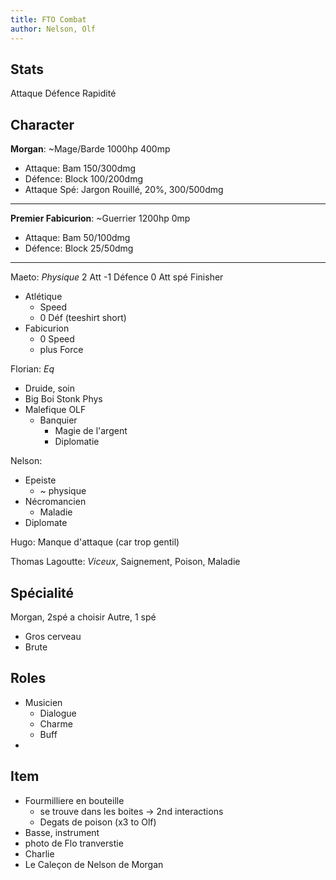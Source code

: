 ```yaml
---
title: FTO Combat
author: Nelson, Olf
---
```


## Stats

Attaque
Défence
Rapidité

## Character

**Morgan**:
~Mage/Barde
1000hp
400mp

- Attaque: Bam 150/300dmg
- Défence: Block 100/200dmg
- Attaque Spé: Jargon Rouillé, 20%, 300/500dmg

-----------------------

**Premier Fabicurion**:
~Guerrier
1200hp
0mp

- Attaque: Bam 50/100dmg
- Défence: Block 25/50dmg

-----------------------

Maeto:
*Physique*
2 Att
-1 Défence
0 Att spé Finisher

- Atlétique
  - Speed
  - 0 Déf (teeshirt short)
- Fabicurion
  - 0 Speed
  - plus Force

Florian:
*Eq*

- Druide, soin
- Big Boi Stonk Phys
- Malefique OLF
  - Banquier
    - Magie de l'argent
    - Diplomatie

Nelson:

- Epeiste
  - ~ physique
- Nécromancien
  - Maladie
- Diplomate

Hugo:
Manque d'attaque (car trop gentil)

Thomas Lagoutte:
*Viceux*, Saignement, Poison, Maladie

## Spécialité

Morgan, 2spé a choisir
Autre, 1 spé

- Gros cerveau
- Brute

## Roles

- Musicien
  - Dialogue
  - Charme
  - Buff
- 

## Item

- Fourmilliere en bouteille
  - se trouve dans les boites -> 2nd interactions
  - Degats de poison (x3 to Olf)
- Basse, instrument
- photo de Flo tranverstie
- Charlie
- Le Caleçon de Nelson de Morgan
